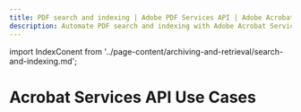 ```yaml
---
title: PDF search and indexing | Adobe PDF Services API | Adobe Acrobat Services
description: Automate PDF search and indexing with Adobe Acrobat Services. Our PDF Services API helps you create, convert, OCR PDFs and more. Free 6-month trial. Learn more today.
---
```


import IndexConent from '../page-content/archiving-and-retrieval/search-and-indexing.md';


<Hero slots="heading" variant="fullwidth" theme="dark"  customLayout className="herobgImage Hero-Banner"/>

# Acrobat Services API Use Cases

<MenuWrapperComponent  menuItem= 'subMenuPages'  slots="content"  repeat="1" theme="lightest" className="Search-and-Indexing"/>

<IndexConent />
